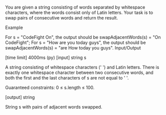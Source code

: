 You are given a string consisting of words separated by whitespace characters, where the words consist only of Latin letters. Your task is to swap pairs of consecutive words and return the result.

Example

For s = "CodeFight On", the output should be
swapAdjacentWords(s) = "On CodeFight";
For s = "How are you today guys", the output should be
swapAdjacentWords(s) = "are How today you guys".
Input/Output

[time limit] 4000ms (py)
[input] string s

A string consisting of whitespace characters (' ') and Latin letters. There is exactly one whitespace character between two consecutive words, and both the first and the last characters of s are not equal to ' '.

Guaranteed constraints:
0 ≤ s.length ≤ 100.

[output] string

String s with pairs of adjacent words swapped.
